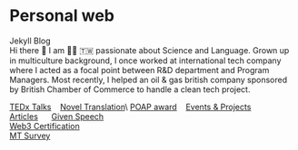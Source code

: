 # Personal web 
Jekyll Blog\
Hi there :wave: I am :woman_technologist: :taiwan: passionate about Science and Language. Grown up in multiculture background, I once worked at international tech company where I acted as a focal point between R&D department and Program Managers. Most recently, I helped an oil & gas british company sponsored by British Chamber of Commerce to handle a clean tech project.

[TEDx Talks](https://www.ted.com/profiles/3699807/translator) &nbsp; &nbsp;[Novel Translation](https://issuu.com/avaruan/docs/_______________)\
[POAP award](https://www.gitpoap.io/p/0xd777e838ca719946e4bf6d65a48f0a49ad6fab1c) &nbsp; &nbsp;[Events & Projects](https://ava517.github.io/Attended.html) &nbsp; &nbsp; \
[Articles](https://ava517.medium.com) &nbsp; &nbsp; &nbsp;[Given Speech](https://www.youtube.com/watch?v=VIK8BKPsKk4)\
[Web3 Certification](https://ava517.github.io/Certificates.html)\
[MT Survey](https://ava517.github.io/Survey.html)
